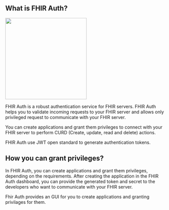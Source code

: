 ## What is FHIR Auth?

<img src="https://i.imgur.com/2d6TQtq.png" height="256" />

FHIR Auth is a robust authentication service for FHIR servers. 
FHIR Auth helps you to validate incoming requests to your FHIR server and allows only privileged request to communicate with your FHIR server. 

You can create applications and grant them privileges to connect with your FHIR server to perform CURD (Create, update, read and delete) actions.

FHIR Auth use JWT open standard to generate authentication tokens.

## How you can grant privileges?
In FHIR Auth, you can create applications and grant them privileges, depending on the requirements.
After creating the application in the FHIR Auth dashboard, you can provide the generated token and secret to the developers who want to communicate with your FHIR server.

Fhir Auth provides an GUI for you to create applications and granting privilages for them.
